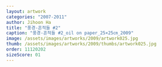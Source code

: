 ```yaml
---
layout: artwork
categories: "2007-2011"
author: Jihoon Ha
title: "풍경-흔적들 #2"
caption: "풍경-흔적들 #2_oil on paper_25×25㎝_2009"
image: /assets/images/artworks/2009/artwork025.jpg
thumb: /assets/images/artworks/2009/thumbs/artwork025.jpg
order: 11120202
sizeScore: 01
---
```

